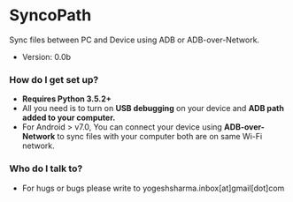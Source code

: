 # SyncoPath #

Sync files between PC and Device using ADB or ADB-over-Network.

* Version: 0.0b

### How do I get set up? ###
* **Requires Python 3.5.2+**
* All you need is to turn on **USB debugging** on your device and **ADB path added to your computer.**
* For Android > v7.0, You can connect your device using **ADB-over-Network** to sync files with your computer both are on same Wi-Fi network.


### Who do I talk to? ###

* For hugs or bugs please write to yogeshsharma.inbox[at]gmail[dot]com